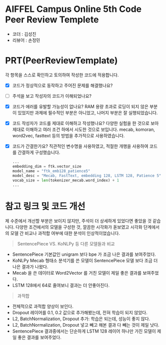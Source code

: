 # AIFFEL Campus Online 5th Code Peer Review Templete
- 코더 : 김성진
- 리뷰어 : 손정민


# PRT(PeerReviewTemplate) 
각 항목을 스스로 확인하고 토의하여 작성한 코드에 적용합니다.

- [x] 코드가 정상적으로 동작하고 주어진 문제를 해결했나요?
  
- [ ] 주석을 보고 작성자의 코드가 이해되었나요?
- [x] 코드가 에러를 유발할 가능성이 없나요?
    RAM 용량 초과로 로딩이 되지 않은 부분이 있었지만 과제에 필수적인 부분은 아니었고, 나머지 부분은 잘 실행되었습니다.
- [x] 코드 작성자가 코드를 제대로 이해하고 작성했나요?
    다양한 실험을 한 것으로 보아 제대로 이해하고 여러 조건 하에서 시도한 것으로 보입니다. mecab, komoran, word2vec, fasttext 등의 방법을 추가적으로 사용하였습니다.
- [x] 코드가 간결한가요?
    직관적인 변수명을 사용하였고, 적절한 개행을 사용하여 코드를 간결하게 구성했습니다.
    ```python
    ...
    embedding_dim = ftk.vector_size
    model_name = "ftk_emb128_patience5"
    model_desc = "Mecab, FastText, embedding 128, LSTM 128, Patience 5"
    vocab_size = len(tokenizer_mecab.word_index) + 1
    ...
    ```
# 참고 링크 및 코드 개선
제 수준에서 개선할 부분은 보이지 않지만, 주석이 더 상세하게 있었다면 좋았을 것 같습니다. 다양한 조건에서의 모델을 구성한 것, 깔끔한 시각화가 돋보였고 시각화 단계에서의 모델 간 비교나 과적합 여부에 대한 분석이 인상적이었습니다.
> SentencePiece VS. KoNLPy 등 다른 모델들과 비교
- SentencePiece 기본값인 unigram 보다 bpe 가 조금 나은 결과를 보여주었다.
- KoNLPy Mecab 형태소 분석기를 쓴 모델이 SentencePiece 모델 보다 조금 더 나은 결과가 나왔다.
 - Mecab 을 쓴 데이터로 Word2Vector 를 거친 모델이 제일 좋은 결과를 보여주었다.
 - LSTM 128에서 64로 줄여보니 결과는 더 안좋아진다.

 > 과적합 
- 전체적으로 과적합 양상이 보인다.
- Dropout 레이어를 0.1, 0.2 값으로 추가해봤는데, 전혀 학습이 되지 않았다.
- L2, BatchNormalization, Dropout 추가: 학습은 되는데, 성능이 좋지 않다.
- L2, BatchNormalization, Dropout 넣고 빼고 해본 결과 다 빼는 것이 제일 낫다.
- SentencePiece 결과중에서는 단순하게 LSTM 128 레이어 하나만 가진 모델이 제일 좋은 결과를 보여주었다.

